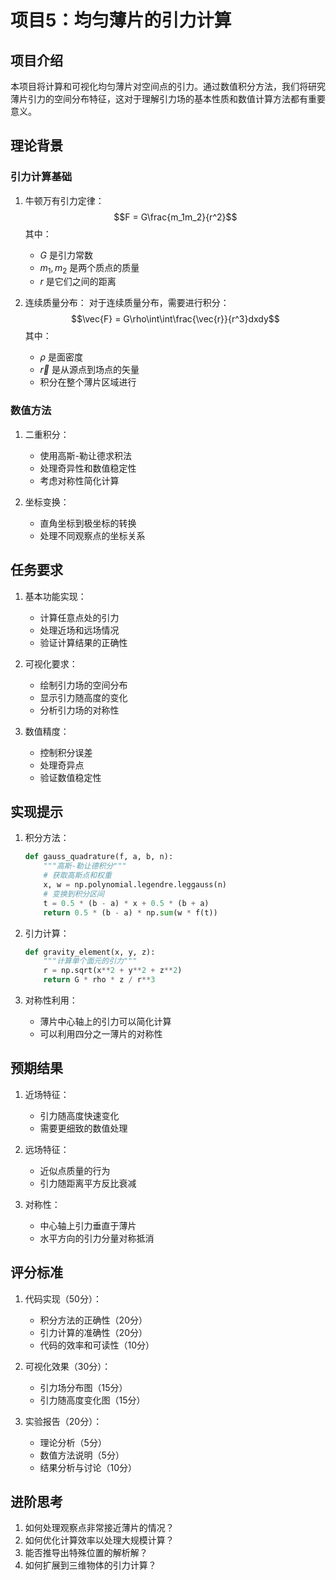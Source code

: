 # 项目5：均匀薄片的引力计算

## 项目介绍

本项目将计算和可视化均匀薄片对空间点的引力。通过数值积分方法，我们将研究薄片引力的空间分布特征，这对于理解引力场的基本性质和数值计算方法都有重要意义。

## 理论背景

### 引力计算基础

1. 牛顿万有引力定律：
   $$F = G\frac{m_1m_2}{r^2}$$
   其中：
   - $G$ 是引力常数
   - $m_1, m_2$ 是两个质点的质量
   - $r$ 是它们之间的距离

2. 连续质量分布：
   对于连续质量分布，需要进行积分：
   $$\vec{F} = G\rho\int\int\frac{\vec{r}}{r^3}dxdy$$
   其中：
   - $\rho$ 是面密度
   - $\vec{r}$ 是从源点到场点的矢量
   - 积分在整个薄片区域进行

### 数值方法

1. 二重积分：
   - 使用高斯-勒让德求积法
   - 处理奇异性和数值稳定性
   - 考虑对称性简化计算

2. 坐标变换：
   - 直角坐标到极坐标的转换
   - 处理不同观察点的坐标关系

## 任务要求

1. 基本功能实现：
   - 计算任意点处的引力
   - 处理近场和远场情况
   - 验证计算结果的正确性

2. 可视化要求：
   - 绘制引力场的空间分布
   - 显示引力随高度的变化
   - 分析引力场的对称性

3. 数值精度：
   - 控制积分误差
   - 处理奇异点
   - 验证数值稳定性

## 实现提示

1. 积分方法：
   ```python
   def gauss_quadrature(f, a, b, n):
       """高斯-勒让德积分"""
       # 获取高斯点和权重
       x, w = np.polynomial.legendre.leggauss(n)
       # 变换到积分区间
       t = 0.5 * (b - a) * x + 0.5 * (b + a)
       return 0.5 * (b - a) * np.sum(w * f(t))
   ```

2. 引力计算：
   ```python
   def gravity_element(x, y, z):
       """计算单个面元的引力"""
       r = np.sqrt(x**2 + y**2 + z**2)
       return G * rho * z / r**3
   ```

3. 对称性利用：
   - 薄片中心轴上的引力可以简化计算
   - 可以利用四分之一薄片的对称性

## 预期结果

1. 近场特征：
   - 引力随高度快速变化
   - 需要更细致的数值处理

2. 远场特征：
   - 近似点质量的行为
   - 引力随距离平方反比衰减

3. 对称性：
   - 中心轴上引力垂直于薄片
   - 水平方向的引力分量对称抵消

## 评分标准

1. 代码实现（50分）：
   - 积分方法的正确性（20分）
   - 引力计算的准确性（20分）
   - 代码的效率和可读性（10分）

2. 可视化效果（30分）：
   - 引力场分布图（15分）
   - 引力随高度变化图（15分）

3. 实验报告（20分）：
   - 理论分析（5分）
   - 数值方法说明（5分）
   - 结果分析与讨论（10分）

## 进阶思考

1. 如何处理观察点非常接近薄片的情况？
2. 如何优化计算效率以处理大规模计算？
3. 能否推导出特殊位置的解析解？
4. 如何扩展到三维物体的引力计算？